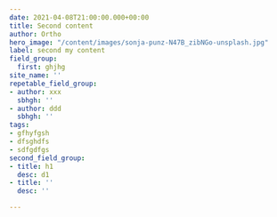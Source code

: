 ```yaml
---
date: 2021-04-08T21:00:00.000+00:00
title: Second content
author: Ortho
hero_image: "/content/images/sonja-punz-N47B_zibNGo-unsplash.jpg"
label: second my content
field_group:
  first: ghjhg
site_name: ''
repetable_field_group:
- author: xxx
  sbhgh: ''
- author: ddd
  sbhgh: ''
tags:
- gfhyfgsh
- dfsghdfs
- sdfgdfgs
second_field_group:
- title: h1
  desc: d1
- title: ''
  desc: ''

---
```

